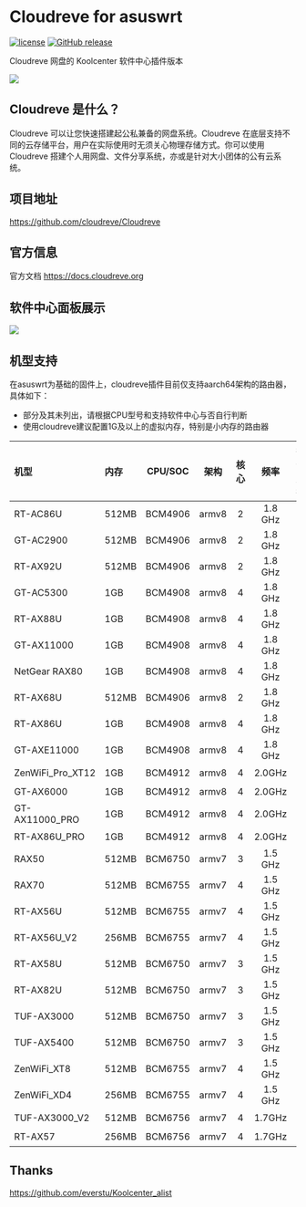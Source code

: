 # Cloudreve for asuswrt
[![license](https://img.shields.io/github/license/Society-Genius/rogsoft_cloudreve.svg)](https://github.com/Society-Genius/rogsoft_cloudreve/blob/main/LICENSE)
[![GitHub release](https://img.shields.io/github/release/Society-Genius/rogsoft_cloudreve.svg)](https://github.com/Society-Genius/rogsoft_cloudreve/releases/latest)

Cloudreve 网盘的 Koolcenter 软件中心插件版本

![](https://foruda.gitee.com/images/1735299905497917561/45f32785_14243051.png)

## Cloudreve 是什么？
Cloudreve 可以让您快速搭建起公私兼备的网盘系统。Cloudreve 在底层支持不同的云存储平台，用户在实际使用时无须关心物理存储方式。你可以使用 Cloudreve 搭建个人用网盘、文件分享系统，亦或是针对大小团体的公有云系统。

## 项目地址
<https://github.com/cloudreve/Cloudreve>

## 官方信息
官方文档 <https://docs.cloudreve.org>

## 软件中心面板展示
![](https://foruda.gitee.com/images/1735299905566195561/3bc091ff_14243051.png)

## 机型支持
在asuswrt为基础的固件上，cloudreve插件目前仅支持aarch64架构的路由器，具体如下：

- 部分及其未列出，请根据CPU型号和支持软件中心与否自行判断
- 使用cloudreve建议配置1G及以上的虚拟内存，特别是小内存的路由器

| 机型             | 内存  | CPU/SOC | 架构  | 核心  |  频率   | 插件支持 |
| :--------------- | :---- | :-----: | :---: | :---: | :-----: | :------: |
| RT-AC86U         | 512MB | BCM4906 | armv8 |   2   | 1.8 GHz |    ✔️     |
| GT-AC2900        | 512MB | BCM4906 | armv8 |   2   | 1.8 GHz |    ✔️     |
| RT-AX92U         | 512MB | BCM4906 | armv8 |   2   | 1.8 GHz |    ✔️     |
| GT-AC5300        | 1GB   | BCM4908 | armv8 |   4   | 1.8 GHz |    ✔️     |
| RT-AX88U         | 1GB   | BCM4908 | armv8 |   4   | 1.8 GHz |    ✔️     |
| GT-AX11000       | 1GB   | BCM4908 | armv8 |   4   | 1.8 GHz |    ✔️     |
| NetGear RAX80    | 1GB   | BCM4908 | armv8 |   4   | 1.8 GHz |    ✔️     |
| RT-AX68U         | 512MB | BCM4906 | armv8 |   2   | 1.8 GHz |    ✔️     |
| RT-AX86U         | 1GB   | BCM4908 | armv8 |   4   | 1.8 GHz |    ✔️     |
| GT-AXE11000      | 1GB   | BCM4908 | armv8 |   4   | 1.8 GHz |    ✔️     |
| ZenWiFi_Pro_XT12 | 1GB   | BCM4912 | armv8 |   4   | 2.0GHz  |    ✔️     |
| GT-AX6000        | 1GB   | BCM4912 | armv8 |   4   | 2.0GHz  |    ✔️     |
| GT-AX11000_PRO   | 1GB   | BCM4912 | armv8 |   4   | 2.0GHz  |    ✔️     |
| RT-AX86U_PRO     | 1GB   | BCM4912 | armv8 |   4   | 2.0GHz  |    ✔️     |
| RAX50            | 512MB | BCM6750 | armv7 |   3   | 1.5 GHz |    ✔️     |
| RAX70            | 512MB | BCM6755 | armv7 |   4   | 1.5 GHz |    ✔️     |
| RT-AX56U         | 512MB | BCM6755 | armv7 |   4   | 1.5 GHz |    ✔️     |
| RT-AX56U_V2      | 256MB | BCM6755 | armv7 |   4   | 1.5 GHz |    ✔️     |
| RT-AX58U         | 512MB | BCM6750 | armv7 |   3   | 1.5 GHz |    ✔️     |
| RT-AX82U         | 512MB | BCM6750 | armv7 |   3   | 1.5 GHz |    ✔️     |
| TUF-AX3000       | 512MB | BCM6750 | armv7 |   3   | 1.5 GHz |    ✔️     |
| TUF-AX5400       | 512MB | BCM6750 | armv7 |   3   | 1.5 GHz |    ✔️     |
| ZenWiFi_XT8      | 512MB | BCM6755 | armv7 |   4   | 1.5 GHz |    ✔️     |
| ZenWiFi_XD4      | 256MB | BCM6755 | armv7 |   4   | 1.5 GHz |    ✔️     |
| TUF-AX3000_V2    | 512MB | BCM6756 | armv7 |   4   | 1.7GHz  |    ✔️     |
| RT-AX57          | 256MB | BCM6756 | armv7 |   4   | 1.7GHz  |    ✔️     |

## Thanks
<https://github.com/everstu/Koolcenter_alist>